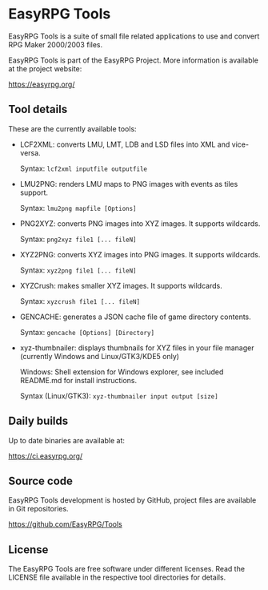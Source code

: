 EasyRPG Tools
=============

EasyRPG Tools is a suite of small file related applications to use and
convert RPG Maker 2000/2003 files.

EasyRPG Tools is part of the EasyRPG Project.
More information is available at the project website:

https://easyrpg.org/


Tool details
------------

These are the currently available tools:

 * LCF2XML: converts LMU, LMT, LDB and LSD files into XML and vice-versa.

   Syntax: `lcf2xml inputfile outputfile`

 * LMU2PNG: renders LMU maps to PNG images with events as tiles support.

   Syntax: `lmu2png mapfile [Options]`

 * PNG2XYZ: converts PNG images into XYZ images. It supports wildcards.

   Syntax: `png2xyz file1 [... fileN]`

 * XYZ2PNG: converts XYZ images into PNG images. It supports wildcards.

   Syntax: `xyz2png file1 [... fileN]`

 * XYZCrush: makes smaller XYZ images. It supports wildcards.

   Syntax: `xyzcrush file1 [... fileN]`

 * GENCACHE: generates a JSON cache file of game directory contents.

   Syntax: `gencache [Options] [Directory]`

 * xyz-thumbnailer: displays thumbnails for XYZ files in your file manager
                    (currently Windows and Linux/GTK3/KDE5 only)

   Windows: Shell extension for Windows explorer, see included README.md for
            install instructions.

   Syntax (Linux/GTK3): `xyz-thumbnailer input output [size]`


Daily builds
------------

Up to date binaries are available at:

https://ci.easyrpg.org/


Source code
-----------

EasyRPG Tools development is hosted by GitHub, project files are available in
Git repositories.

https://github.com/EasyRPG/Tools


License
-------

The EasyRPG Tools are free software under different licenses. Read the LICENSE
file available in the respective tool directories for details.
